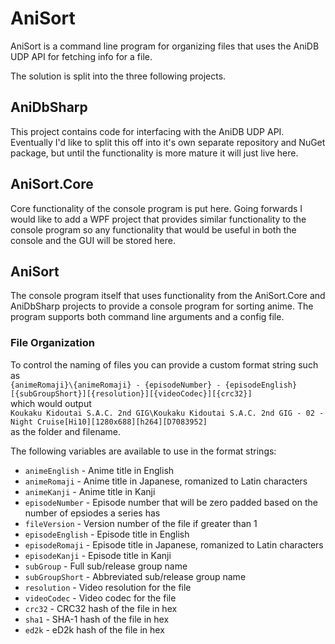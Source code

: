 # AniSort
AniSort is a command line program for organizing files that uses the AniDB UDP API for fetching info for a file.

The solution is split into the three following projects.  
## AniDbSharp 
This project contains code for interfacing with the AniDB UDP API. Eventually I'd like to split this off into it's own separate repository and NuGet package, but until the functionality is more mature it will just live here.

## AniSort.Core
Core functionality of the console program is put here. Going forwards I would like to add a WPF project that provides similar functionality to the console program so any functionality that would be useful in both the console and the GUI will be stored here.


## AniSort
The console program itself that uses functionality from the AniSort.Core and AniDbSharp projects to provide a console program for sorting anime. The program supports both command line arguments and a config file.  

### File Organization
To control the naming of files you can provide a custom format string such as  
`{animeRomaji}\{animeRomaji} - {episodeNumber} - {episodeEnglish}[{subGroupShort}][{resolution}][{videoCodec}][{crc32}]`  
which would output  
`Koukaku Kidoutai S.A.C. 2nd GIG\Koukaku Kidoutai S.A.C. 2nd GIG - 02 - Night Cruise[Hi10][1280x688][h264][D7083952]`  
as the folder and filename.

The following variables are available to use in the format strings:  
* `animeEnglish` - Anime title in English
* `animeRomaji` - Anime title in Japanese, romanized to Latin characters
* `animeKanji` - Anime title in Kanji
* `episodeNumber` - Episode number that will be zero padded based on the number of epsiodes a series has
* `fileVersion` - Version number of the file if greater than 1
* `episodeEnglish` - Episode title in English
* `episodeRomaji` - Episode title in Japanese, romanized to Latin characters
* `episodeKanji` - Episode title in Kanji
* `subGroup` - Full sub/release group name
* `subGroupShort` - Abbreviated sub/release group name
* `resolution` - Video resolution for the file
* `videoCodec` - Video codec for the file
* `crc32` - CRC32 hash of the file in hex
* `sha1` - SHA-1 hash of the file in hex
* `ed2k` - eD2k hash of the file in hex